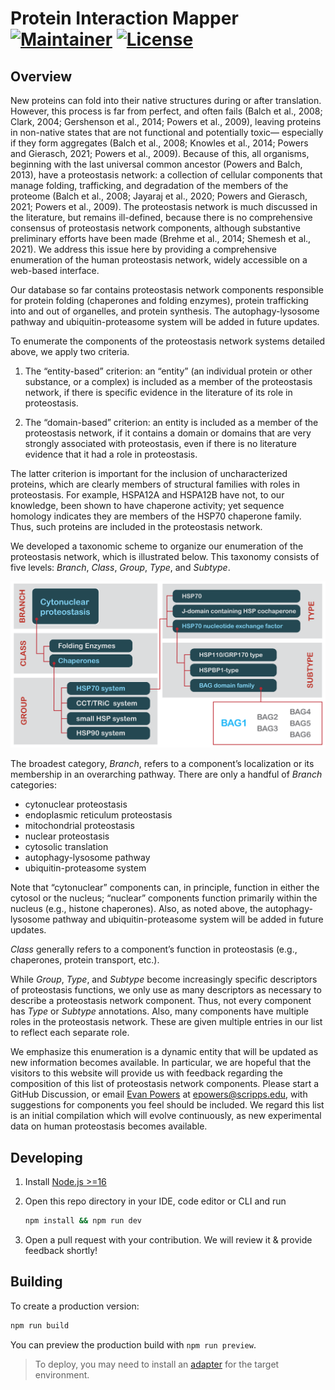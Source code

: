 # Protein Interaction Mapper [![Maintainer](https://img.shields.io/badge/maintainer-Proteostasis%20Consortium-blue)](https://www.proteostasisconsortium.com) [![License](https://img.shields.io/github/license/finkbeiner-lab/protein-interaction-mapper)](https://github.com/finkbeiner-lab/protein-interaction-mapper/blob/main/LICENSE)

## Overview

New proteins can fold into their native structures during or after translation. However, this process is far from perfect, and often fails (Balch et al., 2008; Clark, 2004; Gershenson et al., 2014; Powers et al., 2009), leaving proteins in non-native states that are not functional and potentially toxic— especially if they form aggregates (Balch et al., 2008; Knowles et al., 2014; Powers and Gierasch, 2021; Powers et al., 2009). Because of this, all organisms, beginning with the last universal common ancestor (Powers and Balch, 2013), have a proteostasis network: a collection of cellular components that manage folding, trafficking, and degradation of the members of the proteome (Balch et al., 2008; Jayaraj et al., 2020; Powers and Gierasch, 2021; Powers et al., 2009). The proteostasis network is much discussed in the literature, but remains ill-defined, because there is no comprehensive consensus of proteostasis network components, although substantive preliminary efforts have been made (Brehme et al., 2014; Shemesh et al., 2021). We address this issue here by providing a comprehensive enumeration of the human proteostasis network, widely accessible on a web-based interface.

Our database so far contains proteostasis network components responsible for protein folding (chaperones and folding enzymes), protein trafficking into and out of organelles, and protein synthesis. The autophagy-lysosome pathway and ubiquitin-proteasome system will be added in future updates.

To enumerate the components of the proteostasis network systems detailed above, we apply two criteria.

1. The “entity-based” criterion: an “entity” (an individual protein or other substance, or a complex) is included as a member of the proteostasis network, if there is specific evidence in the literature of its role in proteostasis.

2. The “domain-based” criterion: an entity is included as a member of the proteostasis network, if it contains a domain or domains that are very strongly associated with proteostasis, even if there is no literature evidence that it had a role in proteostasis.

The latter criterion is important for the inclusion of uncharacterized proteins, which are clearly members of structural families with roles in proteostasis. For example, HSPA12A and HSPA12B have not, to our knowledge, been shown to have chaperone activity; yet sequence homology indicates they are members of the HSP70 chaperone family. Thus, such proteins are included in the proteostasis network.

We developed a taxonomic scheme to organize our enumeration of the proteostasis network, which is illustrated below. This taxonomy consists of five levels: *Branch*, *Class*, *Group*, *Type*, and *Subtype*.

![Proteostasis network components](proteostasisNetworkComponents.png)

The broadest category, *Branch*, refers to a component’s localization or its membership in an overarching pathway. There are only a handful of *Branch* categories:

- cytonuclear proteostasis
- endoplasmic reticulum proteostasis
- mitochondrial proteostasis
- nuclear proteostasis
- cytosolic translation
- autophagy-lysosome pathway
- ubiquitin-proteasome system

Note that “cytonuclear” components can, in principle, function in either the cytosol or the nucleus; “nuclear” components function primarily within the nucleus (e.g., histone chaperones). Also, as noted above, the autophagy-lysosome pathway and ubiquitin-proteasome system will be added in future updates.

*Class* generally refers to a component’s function in proteostasis (e.g., chaperones, protein transport, etc.).

While *Group*, *Type*, and *Subtype* become increasingly specific descriptors of proteostasis functions, we only use as many descriptors as necessary to describe a proteostasis network component. Thus, not every component has *Type* or *Subtype* annotations. Also, many components have multiple roles in the proteostasis network. These are given multiple entries in our list to reflect each separate role.

We emphasize this enumeration is a dynamic entity that will be updated as new information becomes available. In particular, we are hopeful that the visitors to this website will provide us with feedback regarding the composition of this list of proteostasis network components. Please start a GitHub Discussion, or email [Evan Powers](https://www.proteostasisconsortium.com/people/) at [epowers@scripps.edu](mailto:epowers@scripps.edu), with suggestions for components you feel should be included. We regard this list is an initial compilation which will evolve continuously, as new experimental data on human proteostasis becomes available.

## Developing

1. Install [Node.js >=16](https://nodejs.org/en/download/)
2. Open this repo directory in your IDE, code editor or CLI and run

    ```bash
    npm install && npm run dev
    ```

3. Open a pull request with your contribution. We will review it & provide feedback shortly!

## Building

To create a production version:

```bash
npm run build
```

You can preview the production build with `npm run preview`.

> To deploy, you may need to install an [adapter](https://kit.svelte.dev/docs/adapters) for the target environment.
